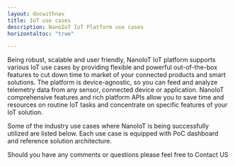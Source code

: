 ```yaml
---
layout: docwithnav
title: IoT use cases
description: NanoIoT IoT Platform use cases
horizontaltoc: "true"

--- 
```


Being robust, scalable and user friendly, NanoIoT IoT platform supports various IoT use cases by providing flexible and powerful out-of-the-box features to cut down time to market of your connected products and smart solutions. The platform is device-agnostic, so you can feed and analyze telemetry data from any sensor, connected device or application. NanoIoT comprehensive features and rich platform APIs allow you to save time and resources on routine IoT tasks and concentrate on specific features of your IoT solution.

Some of the industry use cases where NanoIoT is being successfully utilized are listed below. Each use case is equipped with PoC dashboard and reference solution architecture.

Should you have any comments or questions please feel free to Contact US